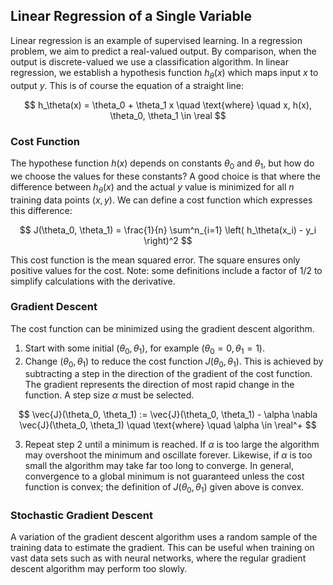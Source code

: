 ## Linear Regression of a Single Variable
Linear regression is an example of supervised learning. In a regression problem, we aim to predict a real-valued output. By comparison, when the output is discrete-valued we use a classification algorithm. In linear regression, we establish a hypothesis function $h_\theta(x)$ which maps input $x$ to output $y$. This is of course the equation of a straight line:

$$
    h_\theta(x) = \theta_0 + \theta_1 x \quad \text{where} \quad x, h(x), \theta_0, \theta_1 \in \real
$$

### Cost Function
The hypothese function $h(x)$ depends on constants $\theta_0$ and $\theta_1$, but how do we choose the values for these constants? A good choice is that where the difference between $h_\theta(x)$ and the actual $y$ value is minimized for all $n$ training data points $(x, y)$. We can define a cost function which expresses this difference:

$$
    J(\theta_0, \theta_1) = \frac{1}{n} \sum^n_{i=1} \left( h_\theta(x_i) - y_i  \right)^2
$$

This cost function is the mean squared error. The square ensures only positive values for the cost. Note: some definitions include a factor of $1/2$ to simplify calculations with the derivative.

### Gradient Descent
The cost function can be minimized using the gradient descent algorithm.

1. Start with some initial $(\theta_0, \theta_1)$, for example $(\theta_0 = 0, \theta_1 = 1)$.
2. Change $(\theta_0, \theta_1)$ to reduce the cost function $J(\theta_0, \theta_1)$. This is achieved by subtracting a step in the direction of the gradient of the cost function. The gradient represents the direction of most rapid change in the function. A step size $\alpha$ must be selected.

$$
    \vec{J}(\theta_0, \theta_1) := \vec{J}(\theta_0, \theta_1) - \alpha \nabla \vec{J}(\theta_0, \theta_1) \quad \text{where} \quad \alpha \in \real^+
$$


3. Repeat step 2 until a minimum is reached. If $\alpha$ is too large the algorithm may overshoot the minimum and oscillate forever. Likewise, if $\alpha$ is too small the algorithm may take far too long to converge. In general, convergence to a global minimum is not guaranteed unless the cost function is convex; the definition of $J(\theta_0, \theta_1)$ given above is convex.

### Stochastic Gradient Descent
A variation of the gradient descent algorithm uses a random sample of the training data to estimate the gradient. This can be useful when training on vast data sets such as with neural networks, where the regular gradient descent algorithm may perform too slowly.

